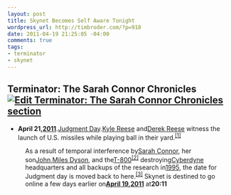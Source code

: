```yaml
--- 
layout: post
title: Skynet Becomes Self Aware Tonight
wordpress_url: http://timbroder.com/?p=918
date: 2011-04-19 21:25:05 -04:00
comments: true
tags: 
- terminator
- skynet
---
```

<h2>Terminator: The Sarah Connor Chronicles<a href="http://terminator.wikia.com/index.php?title=2011/04/21&amp;action=edit&amp;section=1"><img src="http://images1.wikia.nocookie.net/__cb35594/common/skins/common/blank.gif" alt="Edit Terminator: The Sarah Connor Chronicles section" /></a></h2>
<ul>
	<li><strong>April 21,<a title="2011" href="http://terminator.wikia.com/wiki/2011">2011</a></strong>.<a title="Judgment Day" href="http://terminator.wikia.com/wiki/Judgment_Day">Judgment Day</a>.<a title="Kyle Reese" href="http://terminator.wikia.com/wiki/Kyle_Reese">Kyle Reese</a> and<a title="Derek Reese" href="http://terminator.wikia.com/wiki/Derek_Reese">Derek Reese</a> witness the launch of U.S. missiles while playing ball in their yard.<sup id="cite_ref-0"><a href="http://terminator.wikia.com/wiki/2011/04/21#cite_note-0">[1]</a></sup></li>
</ul>
<dl><dd>As a result of temporal interference by<a title="Sarah Connor" href="http://terminator.wikia.com/wiki/Sarah_Connor">Sarah Connor</a>, her son<a title="John Connor" href="http://terminator.wikia.com/wiki/John_Connor">John</a>,<a title="Miles Dyson" href="http://terminator.wikia.com/wiki/Miles_Dyson">Miles Dyson</a>, and the<a title="T-800 (Terminator 2)" href="http://terminator.wikia.com/wiki/T-800_%28Terminator_2%29">T-800</a><sup id="cite_ref-1"><a href="http://terminator.wikia.com/wiki/2011/04/21#cite_note-1">[2]</a></sup> destroying<a title="Cyberdyne" href="http://terminator.wikia.com/wiki/Cyberdyne">Cyberdyne</a> headquarters and all backups of the research in<a title="1995" href="http://terminator.wikia.com/wiki/1995">1995</a>, the date for Judgment day is moved back to here.<sup id="cite_ref-2"><a href="http://terminator.wikia.com/wiki/2011/04/21#cite_note-2">[3]</a></sup> Skynet is destined to go online a few days earlier on<strong><a title="2011/04/19" href="http://terminator.wikia.com/wiki/2011/04/19">April 19</a>,<a title="2011" href="http://terminator.wikia.com/wiki/2011">2011</a></strong> at<strong>20:11</strong></dd></dl>
